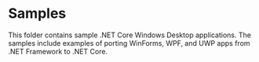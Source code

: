 # Samples

This folder contains sample .NET Core Windows Desktop applications. The samples include examples of porting WinForms, WPF, and UWP apps from .NET Framework to .NET Core.